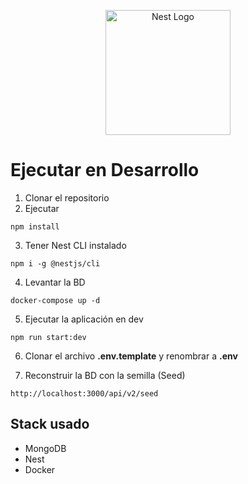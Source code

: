 <p align="center">
  <a href="http://nestjs.com/" target="blank"><img src="https://nestjs.com/img/logo-small.svg" width="200" alt="Nest Logo" /></a>
</p>

# Ejecutar en Desarrollo

1. Clonar el repositorio
2. Ejecutar
```
npm install
```
3. Tener Nest CLI instalado
```
npm i -g @nestjs/cli
```
4. Levantar la BD
```
docker-compose up -d
```
5. Ejecutar la aplicación en dev
```
npm run start:dev
```
6. Clonar el archivo __.env.template__ y renombrar a __.env__

7. Reconstruir la BD con la semilla (Seed)
```
http://localhost:3000/api/v2/seed
```


## Stack usado
* MongoDB
* Nest
* Docker